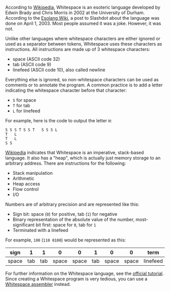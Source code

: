 According to [Wikipedia][1], Whitespace is an esoteric language developed by
Edwin Brady and Chris Morris in 2002 at the University of Durham. According to
the [Esolang Wiki][4], a post to Slashdot about the language was done on April
1, 2003. Most people assumed it was a joke. However, it was not.

Unlike other languages where whitespace characters are either ignored
or used as a separator between tokens, Whitespace uses these characters as
instructions. All instructions are made up of 3 whitespace characters:

- space (ASCII code 32)
- tab (ASCII code 9)
- linefeed (ASCII code 10), also called newline

Everything else is ignored, so non-whitespace characters can be used
as comments or to annotate the program. A common practice is to add a letter
indicating the whitespace character before that character:

- `S` for space
- `T` for tab
- `L` for linefeed

For example, here is the code to output the letter `H`:

```whitespace
S S S T	S S T	S S S L
T	L
T	L
S S 
```

[Wikipedia][1] indicates that Whitespace is an imperative, stack-based
language. It also has a "heap", which is actually just memory storage to an
arbitrary address. There are instructions for the following:

- Stack manipulation
- Arithmetic
- Heap access
- Flow control
- I/O

Numbers are of arbitrary precision and are represented like this:

- Sign bit: space (`0`) for positive, tab (`1`) for negative
- Binary representation of the absolute value of the number, most-significant
  bit first: space for `0`, tab for `1`
- Terminated with a linefeed

For example, `100` (`110 0100`) would be represented as this:

| sign  | 1     | 1     | 0     | 0     | 1     | 0     | 0     | term     |
| ----  | :---: | :---: | :---: | :---: | :---: | :---: | :---: | -------- |
| space | tab   | tab   | space | space | tab   | space | space | linefeed |

For further information on the Whitespace language, see the
[official tutorial][2]. Since creating a Whitespace program is very tedious,
you can use a [Whitespace assembler][3] instead.

[1]: https://en.wikipedia.org/wiki/Whitespace_(programming_language)
[2]: https://web.archive.org/web/20150618184706/http://compsoc.dur.ac.uk/whitespace/tutorial.php
[3]: https://github.com/rzuckerm/whitespace-asm
[4]: https://esolangs.org/wiki/Whitespace
